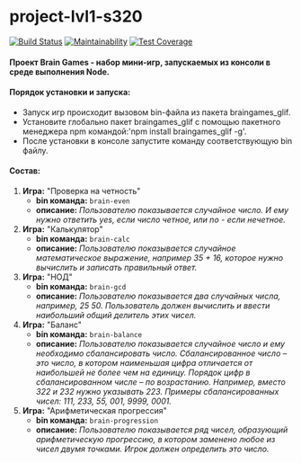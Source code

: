 # project-lvl1-s320

[![Build Status](https://travis-ci.org/RomanVr/project-lvl1-s320.svg?branch=master)](https://travis-ci.org/RomanVr/project-lvl1-s320) [![Maintainability](https://api.codeclimate.com/v1/badges/edb86d332f2272a065d7/maintainability)](https://codeclimate.com/github/RomanVr/project-lvl1-s320/maintainability) [![Test Coverage](https://api.codeclimate.com/v1/badges/edb86d332f2272a065d7/test_coverage)](https://codeclimate.com/github/RomanVr/project-lvl1-s320/test_coverage)

#### Проект Brain Games - набор мини-игр, запускаемых из консоли в среде выполнения Node.
#### Порядок установки и запуска:
  - Запуск игр происходит вызовом bin-файла из пакета braingames_glif.
  - Установите глобально пакет braingames_glif с помощью пакетного менеджера npm командой:'npm install braingames_glif -g'.
  - После установки в консоле запустите команду соответствующую bin файлу.

#### Состав:
1. **Игра:** "Проверка на четность"
    - **bin команда:** `brain-even`
    - **описание:** *Пользователю показывается случайное число. И ему нужно ответить yes, если число четное, или no - если нечетное.*
2. **Игра:** "Калькулятор"
    - **bin команда:** `brain-calc`
    - **описание:** *Пользователю показывается случайное математическое выражение, например 35 + 16, которое нужно вычислить и записать правильный ответ.*
3. **Игра:** "НОД"
    - **bin команда:** `brain-gcd`
    - **описание:** *Пользователю показывается два случайных числа, например, 25 50. Пользователь должен вычислить и ввести наибольший общий делитель этих чисел.*
4. **Игра:** "Баланс"
    - **bin команда:** `brain-balance`
    - **описание:** *Пользователю показывается случайное число и ему необходимо сбалансировать число. Сбалансированное число – это число, в котором наименьшая цифра отличается от наибольшей не более чем на единицу. Порядок цифр в сбалансированном числе – по возрастанию. Например, вместо 322 и 232 нужно указывать 223. Примеры сбалансированных чисел: 111, 233, 55, 001, 9999, 0001.*
5. **Игра:** "Арифметическая прогрессия"
      - **bin команда:** `brain-progression`
      - **описание:** *Пользователю показывается ряд чисел, образующий арифметическую прогрессию, в котором заменено любое из чисел двумя точками. Игрок должен определить это число.*
